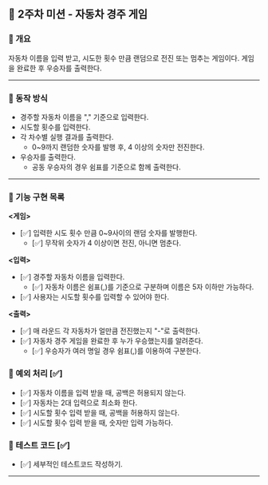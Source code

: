 ## 🚗 2주차 미션 - 자동차 경주 게임 

### 📌 개요
자동차 이름을 입력 받고, 시도한 횟수 만큼 랜덤으로 전진 또는 멈추는 게임이다.
게임을 완료한 후 우승자를 출력한다.

- - -

### 📌 동작 방식
- 경주할 자동차 이름을 "," 기준으로 입력한다.
- 시도할 횟수를 입력한다.
- 각 차수별 실행 결과를 출력한다.
  - 0~9까지 랜덤한 숫자를 발행 후, 4 이상의 숫자만 전진한다.
- 우승자를 출력한다.
  - 공동 우승자의 경우 쉼표를 기준으로 함께 출력한다.

- - -

### 📌 기능 구현 목록

**<게임>**
- [✅] 입력한 시도 횟수 만큼 0~9사이의 랜덤 숫자를 발행한다.
  - [✅] 무작위 숫자가 4 이상이면 전진, 아니면 멈춘다.

**<입력>**
- [✅] 경주할 자동차 이름을 입력한다.
  - [✅] 자동차 이름은 쉼표(,)를 기준으로 구분하며 이름은 5자 이하만 가능하다.
- [✅] 사용자는 시도할 횟수를 입력할 수 있어야 한다.

**<출력>**
- [✅] 매 라운드 각 자동차가 얼만큼 전진했는지 "-"로 출력한다.
- [✅] 자동차 경주 게임을 완료한 후 누가 우승했는지를 알려준다.
  - [✅] 우승자가 여러 명일 경우 쉼표(,)를 이용하여 구분한다.

### 📌 예외 처리  [✅]
- [✅] 자동차 이름을 입력 받을 때, 공백은 허용되지 않는다.
- [✅] 자동차는 2대 입력으로 최소화 한다.
- [✅] 시도할 횟수 입력 받을 때, 공백을 허용하지 않는다.
- [✅] 시도할 횟수 입력 받을 때, 숫자만 입력 가능하다.

### 📌 테스트 코드 [✅]
- [✅] 세부적인 테스트코드 작성하기.

- - -